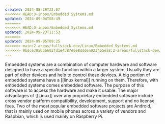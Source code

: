 ```yaml
---
created: 2024-08-29T22:07
<<<<<<< HEAD:0-inbox/Embedded Systems.md
updated: 2024-09-04T08:49
=======
<<<<<<< HEAD:0-inbox/Embedded Systems.md
updated: 2024-09-23T11:53
=======
updated: 2024-09-05T09:25
>>>>>>> main:2-areas/fullstack-dev/Linux/Embedded Systems.md
>>>>>>> 9bdce39565b602fd1e4387e0e8dddea923455ea8:2-areas/fullstack-dev/Linux/Embedded Systems.md
---
```

Embedded systems are a combination of computer hardware and software designed to have a specific function within a larger system. Usually they are part of other devices and help to control these devices. A big portion of embedded systems have a [[linux kernal]] running on them. Therefore, with embedded systems comes embedded software. The purpose of this software is to access the hardware and make it usable. The major advantages of [[Linux]] over any proprietary embedded software include cross vendor platform compatibility, development, support and no license fees. Two of the most popular embedded software projects are Android, that is mainly used on mobile phones across a variety of vendors and Raspbian, which is used mainly on Raspberry Pi.